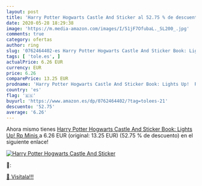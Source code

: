 ```yaml
---
layout: post
title: 'Harry Potter Hogwarts Castle And Sticker al 52.75 % de descuento'
date: 2020-05-28 18:29:38
image: 'https://m.media-amazon.com/images/I/51jF7OfubaL._SL200_.jpg'
comments: true
category: ofertas
author: ring
slug: '0762464402-es Harry Potter Hogwarts Castle And Sticker Book: Lights Up!...'
tags: [ 'tole.es', ]
actualPrice: 6.26 EUR
currency: EUR
price: 6.26
comparePrice: 13.25 EUR
prodname: 'Harry Potter Hogwarts Castle And Sticker Book: Lights Up!  Rp Minis '
country: 'es'
flag: '🇪🇸'
buyurl: 'https://www.amazon.es/dp/0762464402/?tag=tolees-21'
descuento: '52.75'
average: '6.26'
---
```


Ahora mismo tienes [Harry Potter Hogwarts Castle And Sticker Book: Lights Up!  Rp Minis ](https://www.amazon.es/dp/0762464402/?tag=tolees-21) a 6.26 EUR (original: 13.25 EUR) (52.75 %  de descuento) en el siguiente enlace!

[![Harry Potter Hogwarts Castle And Sticker](https://m.media-amazon.com/images/I/51jF7OfubaL._SL200_.jpg)](https://www.amazon.es/dp/0762464402/?tag=tolees-21)

🔎:


[🛒 Visítala!!!](https://www.amazon.es/dp/0762464402/?tag=tolees-21)
